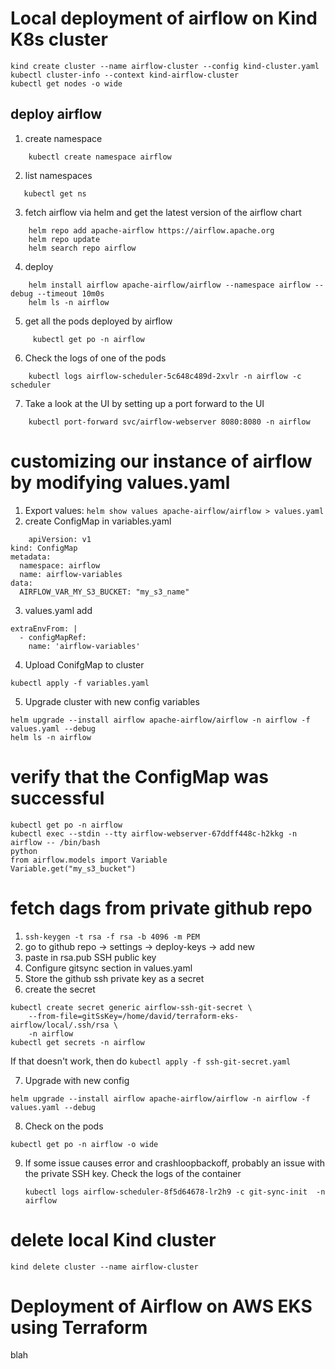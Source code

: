 # Local deployment of airflow on Kind K8s cluster
```
kind create cluster --name airflow-cluster --config kind-cluster.yaml 
kubectl cluster-info --context kind-airflow-cluster
kubectl get nodes -o wide
```


## deploy airflow

1. create namespace
```
    kubectl create namespace airflow
```
2. list namespaces
```
   kubectl get ns
```
3. fetch airflow via helm and get the latest version of the airflow chart
```
    helm repo add apache-airflow https://airflow.apache.org
    helm repo update
    helm search repo airflow
```
4. deploy
```
    helm install airflow apache-airflow/airflow --namespace airflow --debug --timeout 10m0s
    helm ls -n airflow
```
5. get all the pods deployed by airflow
```
     kubectl get po -n airflow
```

6. Check the logs of one of the pods
```
    kubectl logs airflow-scheduler-5c648c489d-2xvlr -n airflow -c scheduler
```
7. Take a look at the UI by setting up a port forward to the UI
```
    kubectl port-forward svc/airflow-webserver 8080:8080 -n airflow
```

# customizing our instance of airflow by modifying values.yaml
1. Export values: ```helm show values apache-airflow/airflow > values.yaml```
2. create ConfigMap in variables.yaml
```
    apiVersion: v1
kind: ConfigMap
metadata:
  namespace: airflow
  name: airflow-variables
data:
  AIRFLOW_VAR_MY_S3_BUCKET: "my_s3_name"
  ```

3. values.yaml add 
```
extraEnvFrom: |
  - configMapRef:
    name: 'airflow-variables'
```

4. Upload ConifgMap to cluster
```
kubectl apply -f variables.yaml
```

5. Upgrade cluster with new config variables
``` 
helm upgrade --install airflow apache-airflow/airflow -n airflow -f values.yaml --debug
helm ls -n airflow
```

# verify that the ConfigMap was successful
```
kubectl get po -n airflow
kubectl exec --stdin --tty airflow-webserver-67ddff448c-h2kkg -n airflow -- /bin/bash
python
from airflow.models import Variable
Variable.get("my_s3_bucket")
```


# fetch dags from private github repo
1. ```ssh-keygen -t rsa -f rsa -b 4096 -m PEM```
2. go to github repo -> settings -> deploy-keys -> add new 
3. paste in rsa.pub SSH public key
4. Configure gitsync section in values.yaml
5. Store the github ssh private key as a secret
6. create the secret
```
kubectl create secret generic airflow-ssh-git-secret \
    --from-file=gitSsKey=/home/david/terraform-eks-airflow/local/.ssh/rsa \
    -n airflow
kubectl get secrets -n airflow
```

If that doesn't work, then do ```kubectl apply -f ssh-git-secret.yaml```

7. Upgrade with new config
```
helm upgrade --install airflow apache-airflow/airflow -n airflow -f values.yaml --debug
```

8.  Check on the pods
```
kubectl get po -n airflow -o wide
```

9. If some issue causes error and crashloopbackoff, probably an issue with the private SSH key. Check
   the logs of the container 
   ```
   kubectl logs airflow-scheduler-8f5d64678-lr2h9 -c git-sync-init  -n airflow
   ```

# delete local Kind cluster
```
kind delete cluster --name airflow-cluster
```

# Deployment of Airflow on AWS EKS using Terraform
blah